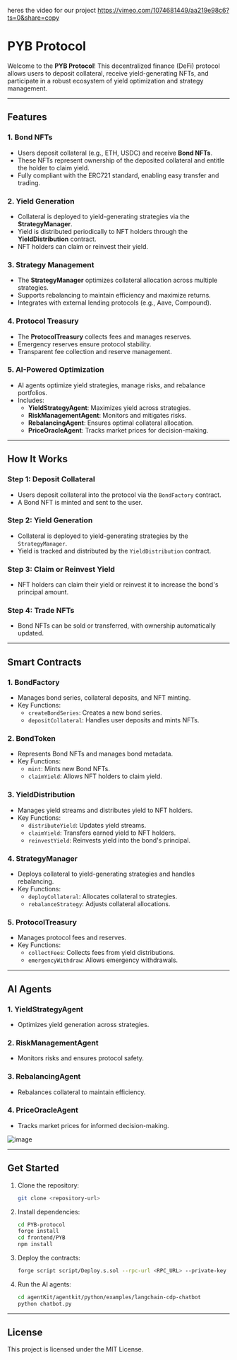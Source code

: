 heres the video for our project
https://vimeo.com/1074681449/aa219e98c6?ts=0&share=copy

# PYB Protocol

Welcome to the **PYB Protocol**! This decentralized finance (DeFi) protocol allows users to deposit collateral, receive yield-generating NFTs, and participate in a robust ecosystem of yield optimization and strategy management.

---

## **Features**

### 1. **Bond NFTs**
- Users deposit collateral (e.g., ETH, USDC) and receive **Bond NFTs**.
- These NFTs represent ownership of the deposited collateral and entitle the holder to claim yield.
- Fully compliant with the ERC721 standard, enabling easy transfer and trading.

### 2. **Yield Generation**
- Collateral is deployed to yield-generating strategies via the **StrategyManager**.
- Yield is distributed periodically to NFT holders through the **YieldDistribution** contract.
- NFT holders can claim or reinvest their yield.

### 3. **Strategy Management**
- The **StrategyManager** optimizes collateral allocation across multiple strategies.
- Supports rebalancing to maintain efficiency and maximize returns.
- Integrates with external lending protocols (e.g., Aave, Compound).

### 4. **Protocol Treasury**
- The **ProtocolTreasury** collects fees and manages reserves.
- Emergency reserves ensure protocol stability.
- Transparent fee collection and reserve management.

### 5. **AI-Powered Optimization**
- AI agents optimize yield strategies, manage risks, and rebalance portfolios.
- Includes:
  - **YieldStrategyAgent**: Maximizes yield across strategies.
  - **RiskManagementAgent**: Monitors and mitigates risks.
  - **RebalancingAgent**: Ensures optimal collateral allocation.
  - **PriceOracleAgent**: Tracks market prices for decision-making.

---

## **How It Works**

### **Step 1: Deposit Collateral**
- Users deposit collateral into the protocol via the `BondFactory` contract.
- A Bond NFT is minted and sent to the user.

### **Step 2: Yield Generation**
- Collateral is deployed to yield-generating strategies by the `StrategyManager`.
- Yield is tracked and distributed by the `YieldDistribution` contract.

### **Step 3: Claim or Reinvest Yield**
- NFT holders can claim their yield or reinvest it to increase the bond's principal amount.

### **Step 4: Trade NFTs**
- Bond NFTs can be sold or transferred, with ownership automatically updated.

---

## **Smart Contracts**

### **1. BondFactory**
- Manages bond series, collateral deposits, and NFT minting.
- Key Functions:
  - `createBondSeries`: Creates a new bond series.
  - `depositCollateral`: Handles user deposits and mints NFTs.

### **2. BondToken**
- Represents Bond NFTs and manages bond metadata.
- Key Functions:
  - `mint`: Mints new Bond NFTs.
  - `claimYield`: Allows NFT holders to claim yield.

### **3. YieldDistribution**
- Manages yield streams and distributes yield to NFT holders.
- Key Functions:
  - `distributeYield`: Updates yield streams.
  - `claimYield`: Transfers earned yield to NFT holders.
  - `reinvestYield`: Reinvests yield into the bond's principal.

### **4. StrategyManager**
- Deploys collateral to yield-generating strategies and handles rebalancing.
- Key Functions:
  - `deployCollateral`: Allocates collateral to strategies.
  - `rebalanceStrategy`: Adjusts collateral allocations.

### **5. ProtocolTreasury**
- Manages protocol fees and reserves.
- Key Functions:
  - `collectFees`: Collects fees from yield distributions.
  - `emergencyWithdraw`: Allows emergency withdrawals.

---

## **AI Agents**

### **1. YieldStrategyAgent**
- Optimizes yield generation across strategies.

### **2. RiskManagementAgent**
- Monitors risks and ensures protocol safety.

### **3. RebalancingAgent**
- Rebalances collateral to maintain efficiency.

### **4. PriceOracleAgent**
- Tracks market prices for informed decision-making.
  
![image](https://github.com/user-attachments/assets/c39f2849-39f8-476d-98ba-6ac49471ac8a)

---

## **Get Started**

1. Clone the repository:
   ```bash
   git clone <repository-url>
   ```
2. Install dependencies:
   ```bash
   cd PYB-protocol
   forge install
   cd frontend/PYB
   npm install
   ```
3. Deploy the contracts:
   ```bash
   forge script script/Deploy.s.sol --rpc-url <RPC_URL> --private-key <PRIVATE_KEY>
   ```
4. Run the AI agents:
   ```bash
   cd agentKit/agentkit/python/examples/langchain-cdp-chatbot
   python chatbot.py
   ```

---

## **License**
This project is licensed under the MIT License.
